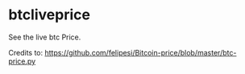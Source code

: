 # btcliveprice
See the live btc Price.


Credits to: https://github.com/felipesi/Bitcoin-price/blob/master/btc-price.py

